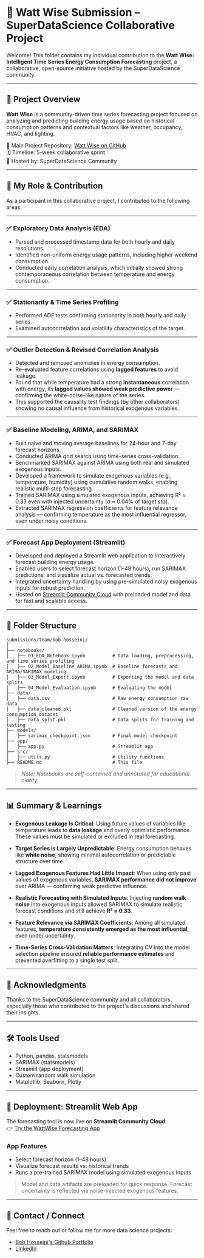 # 🧠 Watt Wise Submission – SuperDataScience Collaborative Project

Welcome! This folder contains my individual contribution to the **Watt Wise: Intelligent Time Series Energy Consumption Forecasting** project, a collaborative, open-source initiative hosted by the SuperDataScience community.

---

## 📌 Project Overview

**Watt Wise** is a community-driven time series forecasting project focused on analyzing and predicting building energy usage based on historical consumption patterns and contextual factors like weather, occupancy, HVAC, and lighting.

🔗 Main Project Repository: [Watt Wise on GitHub](https://github.com/SuperDataScience-Community-Projects/SDS-CP027-watt-wise)  
🗓️ Timeline: 5-week collaborative sprint  
🧠 Hosted by: SuperDataScience Community  

---

## 👤 My Role & Contribution

As a participant in this collaborative project, I contributed to the following areas:

---

### ✅ **Exploratory Data Analysis (EDA)**

* Parsed and processed timestamp data for both hourly and daily resolutions.
* Identified non-uniform energy usage patterns, including higher weekend consumption.
* Conducted early correlation analysis, which initially showed strong contemporaneous correlation between temperature and energy consumption.

---

### ✅ **Stationarity & Time Series Profiling**

* Performed ADF tests confirming stationarity in both hourly and daily series.
* Examined autocorrelation and volatility characteristics of the target.

---

### ✅ **Outlier Detection & Revised Correlation Analysis**

* Detected and removed anomalies in energy consumption.
* Re-evaluated feature correlations using **lagged features** to avoid leakage.
* Found that while temperature had a strong **instantaneous** correlation with energy, its **lagged values showed weak predictive power** — confirming the white-noise-like nature of the series.
* This supported the causality test findings (by other collaborators) showing no causal influence from historical exogenous variables.

---

### ✅ **Baseline Modeling, ARIMA, and SARIMAX**

* Built naive and moving average baselines for 24-hour and 7-day forecast horizons.
* Conducted ARIMA grid search using time-series cross-validation.
* Benchmarked SARIMAX against ARIMA using both real and simulated exogenous inputs.
* Developed a framework to simulate exogenous variables (e.g., temperature, humidity) using cumulative random walks, enabling realistic multi-step forecasting.
* Trained SARIMAX using simulated exogenous inputs, achieving R² ≈ 0.33 even with injected uncertainty (σ ≈ 0.04% of target std).
* Extracted SARIMAX regression coefficients for feature relevance analysis — confirming temperature as the most influential regressor, even under noisy conditions.

---

### ✅ **Forecast App Deployment (Streamlit)**

* Developed and deployed a Streamlit web application to interactively forecast building energy usage.
* Enabled users to select forecast horizon (1–48 hours), run SARIMAX predictions, and visualize actual vs. forecasted trends.
* Integrated uncertainty handling by using pre-simulated noisy exogenous inputs for robust prediction.
* Hosted on [Streamlit Community Cloud](https://watt-wise-bob-app.streamlit.app) with preloaded model and data for fast and scalable access.


---

## 📂 Folder Structure

```plaintext
submissions/team/bob-hosseini/
│
├── notebooks/
│   ├── 01_EDA_Notebook.ipynb          # Data loading, preprocessing, and time series profiling
│   ├── 02_Model_Baseline_ARIMA.ipynb  # Baseline forecasts and ARIMA/SARIMAX modeling
│   ├── 03_Model_Export.ipynb          # Exporting the model and data splits
│   ├── 04_Model_Evaluation.ipynb      # Evaluating the model
├── data/
│   ├── data.csv                       # Raw energy consumption raw data
│   ├── data_cleaned.pkl               # Cleaned version of the energy consumption dataset
│   ├── data_split.pkl                 # Data splits for training and testing
├── models/
│   ├── sarimax_checkpoint.json        # Final model checkpoint
├── app/
│   ├── app.py                         # Streamlit app
├── src/
│   ├── utils.py                       # Utility functions
├── README.md                          # This file
```

> *Note: Notebooks are self-contained and annotated for educational clarity.*

---

## 📊 Summary & Learnings

* **Exogenous Leakage Is Critical**: Using future values of variables like temperature leads to **data leakage** and overly optimistic performance. These values must be simulated or excluded in real forecasting.

* **Target Series is Largely Unpredictable**: Energy consumption behaves like **white noise**, showing minimal autocorrelation or predictable structure over time.

* **Lagged Exogenous Features Had Little Impact**: When using only past values of exogenous variables, **SARIMAX performance did not improve** over ARIMA — confirming weak predictive influence.

* **Realistic Forecasting with Simulated Inputs**: Injecting **random walk noise** into exogenous inputs allowed SARIMAX to simulate realistic forecast conditions and still achieve **R² ≈ 0.33**.

* **Feature Relevance via SARIMAX Coefficients**: Among all simulated features, **temperature consistently emerged as the most influential**, even under uncertainty.

* **Time-Series Cross-Validation Matters**: Integrating CV into the model selection pipeline ensured **reliable performance estimates** and prevented overfitting to a single test split.

---

## 🙌 Acknowledgments

Thanks to the SuperDataScience community and all collaborators, especially those who contributed to the project's discussions and shared their insights.  

---

## 🛠️ Tools Used

- Python, pandas, statsmodels
- SARIMAX (statsmodels)
- Streamlit (app deployment)
- Custom random walk simulation
- Matplotlib, Seaborn, Plotly


---

## 🚀 Deployment: Streamlit Web App

The forecasting tool is now live on **Streamlit Community Cloud**:  
👉 [Try the WattWise Forecasting App](https://watt-wise-bob-app.streamlit.app)

### App Features
- Select forecast horizon (1–48 hours)
- Visualize forecast results vs. historical trends
- Runs a pre-trained SARIMAX model using simulated exogenous inputs

> Model and data artifacts are preloaded for quick response. Forecast uncertainty is reflected via noise-injected exogenous features.


---

## 📧 Contact / Connect

Feel free to reach out or follow me for more data science projects:

* [Bob Hosseini's Github Portfolio](https://github.com/bab-git)
* [LinkedIn](https://www.linkedin.com/in/bhosseini/)